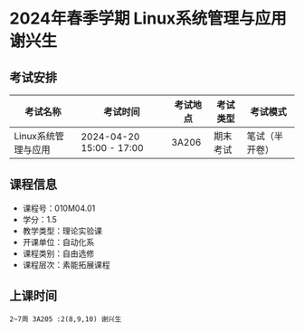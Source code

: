 # 2024年春季学期 Linux系统管理与应用 谢兴生




## 考试安排

| 考试名称 | 考试时间 | 考试地点 | 考试类型 | 考试模式 |
| -------- | -------- | -------- | -------- | -------- |
| Linux系统管理与应用 | 2024-04-20 15:00 - 17:00 | 3A206 | 期末考试 | 笔试（半开卷） |





## 课程信息

- 课程号：010M04.01
- 学分：1.5
- 教学类型：理论实验课
- 开课单位：自动化系
- 课程类别：自由选修
- 课程层次：素能拓展课程

## 上课时间

```
2~7周 3A205 :2(8,9,10) 谢兴生
```

